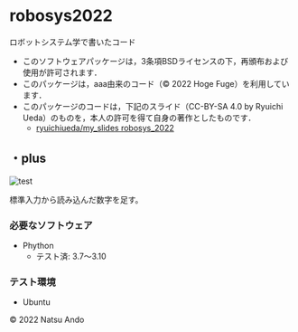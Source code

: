 # robosys2022
ロボットシステム学で書いたコード

  * このソフトウェアパッケージは，3条項BSDライセンスの下，再頒布および使用が許可されます．
  * このパッケージは，aaa由来のコード（© 2022 Hoge Fuge）を利用しています．
  * このパッケージのコードは，下記のスライド（CC-BY-SA 4.0 by Ryuichi Ueda）のものを，本人の許可を得て自身の著作としたものです．
      * [ryuichiueda/my_slides robosys_2022](https://github.com/ryuichiueda/my_slides/tree/master/robosys_2022)

## ・plus
![test](https://github.com/ando72000/robosys2022/blob/main/.github/workflows/test.yml)

標準入力から読み込んだ数字を足す。

### 必要なソフトウェア
* Phython
  * テスト済: 3.7～3.10

### テスト環境
* Ubuntu

© 2022 Natsu Ando

